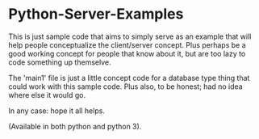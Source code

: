 # Python-Server-Examples
This is just sample code that aims to simply serve as an example that will help people conceptualize the client/server concept.
Plus perhaps be a good working concept for people that know about it, but are too lazy to code something up themselve.

The 'main1' file is just a little concept code for a database type thing that could work with this sample code.
Plus also, to be honest; had no idea where else it would go.

In any case: hope it all helps.


(Available in both python and python 3).  
